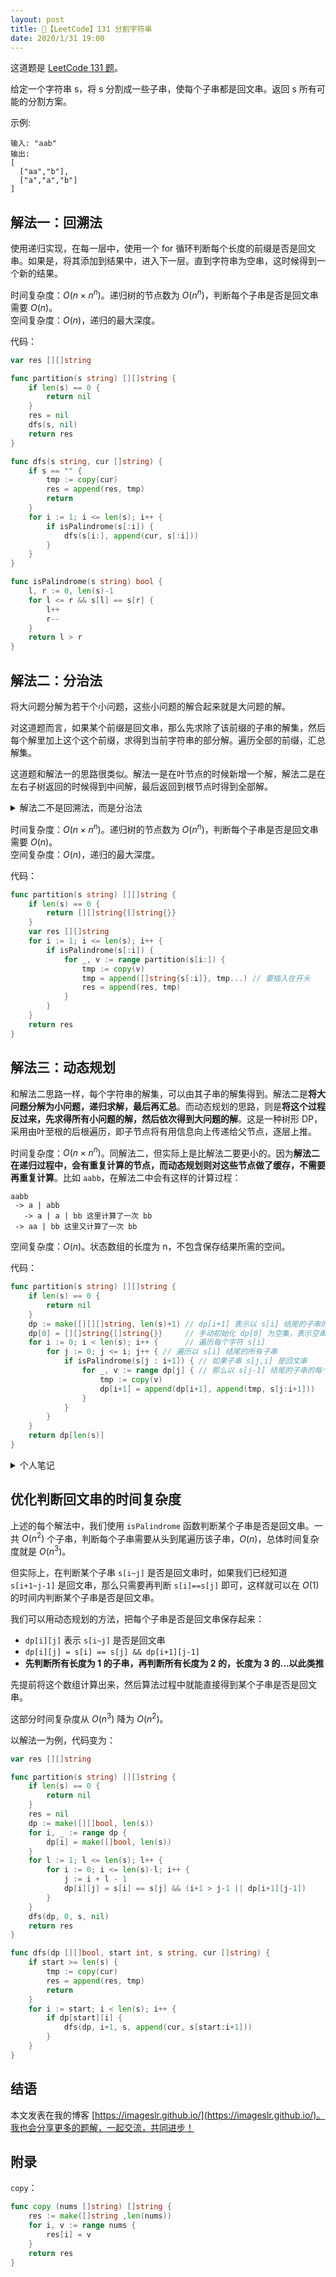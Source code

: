 ```yaml
---
layout: post
title: 📝【LeetCode】131 分割字符串
date: 2020/1/31 19:00
---
```


这道题是 [LeetCode 131 题](https://leetcode-cn.com/problems/palindrome-partitioning/)。

给定一个字符串 s，将 s 分割成一些子串，使每个子串都是回文串。返回 s 所有可能的分割方案。

示例:
```
输入: "aab"
输出:
[
  ["aa","b"],
  ["a","a","b"]
]
```

## 解法一：回溯法
使用递归实现，在每一层中，使用一个 for 循环判断每个长度的前缀是否是回文串。如果是，将其添加到结果中，进入下一层。直到字符串为空串，这时候得到一个新的结果。

时间复杂度：$O(n×n^n)$。递归树的节点数为 $O(n^n)$，判断每个子串是否是回文串需要 $O(n)$。  
空间复杂度：$O(n)$，递归的最大深度。

代码：
```go
var res [][]string

func partition(s string) [][]string {
	if len(s) == 0 {
		return nil
	}
	res = nil
	dfs(s, nil)
	return res
}

func dfs(s string, cur []string) {
	if s == "" {
		tmp := copy(cur)
		res = append(res, tmp)
		return
	}
	for i := 1; i <= len(s); i++ {
		if isPalindrome(s[:i]) {
			dfs(s[i:], append(cur, s[:i]))
		}
	}
}

func isPalindrome(s string) bool {
	l, r := 0, len(s)-1
	for l <= r && s[l] == s[r] {
		l++
		r--
	}
	return l > r
}
```

## 解法二：分治法
将大问题分解为若干个小问题，这些小问题的解合起来就是大问题的解。

对这道题而言，如果某个前缀是回文串，那么先求除了该前缀的子串的解集，然后每个解里加上这个这个前缀，求得到当前字符串的部分解。遍历全部的前缀，汇总解集。

这道题和解法一的思路很类似。解法一是在叶节点的时候新增一个解，解法二是在左右子树返回的时候得到中间解，最后返回到根节点时得到全部解。

<details markdown="1">
<summary>解法二不是回溯法，而是分治法 </summary> 
回溯的过程：循环，添加元素，递归，回溯，删除元素，下一步。到达最底层的时候，代表找到一个新的解。  
解法一符合“添加-递归-回溯-删除”的过程：将回文串添加到结果中，进入下一层。从下一层返回的时候，会检测下一个串。添加下一个串的时候，上一步添加的回文串已经被删除了。  
解法二是将问题拆分为一个个小问题，求得这些小问题的全部解后，将其汇总。在返回到根节点的时候，求得全部的解。因此解法二属于分治法。
</details>

时间复杂度：$O(n×n^n)$。递归树的节点数为 $O(n^n)$，判断每个子串是否是回文串需要 $O(n)$。  
空间复杂度：$O(n)$，递归的最大深度。
  
代码：
```go
func partition(s string) [][]string {
	if len(s) == 0 {
		return [][]string{[]string{}}
	}
	var res [][]string
	for i := 1; i <= len(s); i++ {
		if isPalindrome(s[:i]) {
			for _, v := range partition(s[i:]) {
				tmp := copy(v)
				tmp = append([]string{s[:i]}, tmp...) // 要插入在开头
				res = append(res, tmp)
			}
		}
	}
	return res
}
```

## 解法三：动态规划
和解法二思路一样，每个字符串的解集，可以由其子串的解集得到。解法二是**将大问题分解为小问题，递归求解，最后再汇总**。而动态规划的思路，则是**将这个过程反过来，先求得所有小问题的解，然后依次得到大问题的解**。这是一种树形 DP，采用由叶至根的后根遍历，即子节点将有用信息向上传递给父节点，逐层上推。

时间复杂度：$O(n×n^n)$。同解法二，但实际上是比解法二要更小的。因为**解法二在递归过程中，会有重复计算的节点，而动态规划则对这些节点做了缓存，不需要再重复计算**。比如 `aabb`，在解法二中会有这样的计算过程：
```
aabb
 -> a | abb
   -> a | a | bb 这里计算了一次 bb
 -> aa | bb 这里又计算了一次 bb
```
空间复杂度：$O(n)$。状态数组的长度为 n，不包含保存结果所需的空间。

代码：
```go
func partition(s string) [][]string {
	if len(s) == 0 {
		return nil
	}
	dp := make([][][]string, len(s)+1) // dp[i+1] 表示以 s[i] 结尾的子串的全部解
	dp[0] = [][]string{[]string{}}     // 手动初始化 dp[0] 为空集，表示空串的情况
	for i := 0; i < len(s); i++ {      // 遍历每个字符 s[i]
		for j := 0; j <= i; j++ { // 遍历以 s[i] 结尾的所有子串
			if isPalindrome(s[j : i+1]) { // 如果子串 s[j,i] 是回文串
				for _, v := range dp[j] { // 那么以 s[j-1] 结尾的子串的每个解加上 s[j,i]，都是 dp[i] 的一个新的解
					tmp := copy(v)
					dp[i+1] = append(dp[i+1], append(tmp, s[j:i+1]))
				}
			}
		}
	}
	return dp[len(s)]
}
```

<details markdown="1">
<summary>个人笔记</summary>
每个分治法都改写为动态规划法。这里解法三正是解法二的动态规划写法。看起来可能不一样，把解法三理解为解法二的字符串“反过来”就可以了。解法三种找的回文串 `s[j,i]` 就是解法二中的“回文前缀”。
</details>

## 优化判断回文串的时间复杂度
上述的每个解法中，我们使用 `isPalindrome` 函数判断某个子串是否是回文串。一共 $O(n^2)$ 个子串，判断每个子串需要从头到尾遍历该子串，$O(n)$，总体时间复杂度就是 $O(n^3)$。

但实际上，在判断某个子串 `s[i~j]` 是否是回文串时，如果我们已经知道 `s[i+1~j-1]` 是回文串，那么只需要再判断 `s[i]==s[j]` 即可，这样就可以在 $O(1)$ 的时间内判断某个子串是否是回文串。

我们可以用动态规划的方法，把每个子串是否是回文串保存起来：
* `dp[i][j]` 表示 `s[i~j]` 是否是回文串
* `dp[i][j] = s[i] == s[j] && dp[i+1][j-1]`
* **先判断所有长度为 1 的子串，再判断所有长度为 2 的，长度为 3 的...以此类推**

先提前将这个数组计算出来，然后算法过程中就能直接得到某个子串是否是回文串。

这部分时间复杂度从 $O(n^3)$ 降为 $O(n^2)$。

以解法一为例，代码变为：
```go
var res [][]string

func partition(s string) [][]string {
	if len(s) == 0 {
		return nil
	}
	res = nil
	dp := make([][]bool, len(s))
	for i, _ := range dp {
		dp[i] = make([]bool, len(s))
	}
	for l := 1; l <= len(s); l++ {
		for i := 0; i <= len(s)-l; i++ {
			j := i + l - 1
			dp[i][j] = s[i] == s[j] && (i+1 > j-1 || dp[i+1][j-1])
		}
	}
	dfs(dp, 0, s, nil)
	return res
}

func dfs(dp [][]bool, start int, s string, cur []string) {
	if start >= len(s) {
		tmp := copy(cur)
		res = append(res, tmp)
		return
	}
	for i := start; i < len(s); i++ {
		if dp[start][i] {
			dfs(dp, i+1, s, append(cur, s[start:i+1]))
		}
	}
}
```


## 结语
本文发表在我的博客 [https://imageslr.github.io/](https://imageslr.github.io/)。我也会分享更多的题解，一起交流，共同进步！

## 附录
`copy`：
```go
func copy (nums []string) []string {
    res := make([]string ,len(nums))
    for i, v := range nums {
        res[i] = v
    }
    return res
}
```